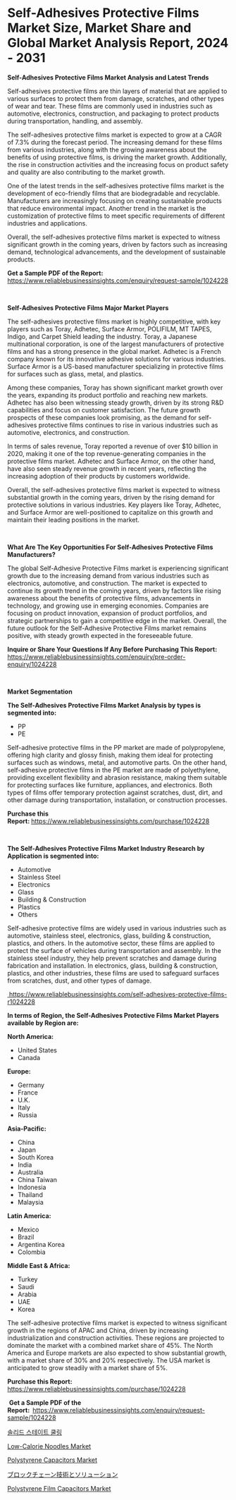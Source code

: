 <p><h1>Self-Adhesives Protective Films Market Size, Market Share and Global Market Analysis Report, 2024 - 2031</h1></p><p><strong>Self-Adhesives Protective Films Market Analysis and Latest Trends</strong></p>
<p><p>Self-adhesives protective films are thin layers of material that are applied to various surfaces to protect them from damage, scratches, and other types of wear and tear. These films are commonly used in industries such as automotive, electronics, construction, and packaging to protect products during transportation, handling, and assembly.</p><p>The self-adhesives protective films market is expected to grow at a CAGR of 7.3% during the forecast period. The increasing demand for these films from various industries, along with the growing awareness about the benefits of using protective films, is driving the market growth. Additionally, the rise in construction activities and the increasing focus on product safety and quality are also contributing to the market growth.</p><p>One of the latest trends in the self-adhesives protective films market is the development of eco-friendly films that are biodegradable and recyclable. Manufacturers are increasingly focusing on creating sustainable products that reduce environmental impact. Another trend in the market is the customization of protective films to meet specific requirements of different industries and applications.</p><p>Overall, the self-adhesives protective films market is expected to witness significant growth in the coming years, driven by factors such as increasing demand, technological advancements, and the development of sustainable products.</p></p>
<p><strong>Get a Sample PDF of the Report:&nbsp;</strong> <a href="https://www.reliablebusinessinsights.com/enquiry/request-sample/1024228">https://www.reliablebusinessinsights.com/enquiry/request-sample/1024228</a></p>
<p>&nbsp;</p>
<p><strong>Self-Adhesives Protective Films Major Market Players</strong></p>
<p><p>The self-adhesives protective films market is highly competitive, with key players such as Toray, Adhetec, Surface Armor, POLIFILM, MT TAPES, Indigo, and Carpet Shield leading the industry. Toray, a Japanese multinational corporation, is one of the largest manufacturers of protective films and has a strong presence in the global market. Adhetec is a French company known for its innovative adhesive solutions for various industries. Surface Armor is a US-based manufacturer specializing in protective films for surfaces such as glass, metal, and plastics.</p><p>Among these companies, Toray has shown significant market growth over the years, expanding its product portfolio and reaching new markets. Adhetec has also been witnessing steady growth, driven by its strong R&D capabilities and focus on customer satisfaction. The future growth prospects of these companies look promising, as the demand for self-adhesives protective films continues to rise in various industries such as automotive, electronics, and construction.</p><p>In terms of sales revenue, Toray reported a revenue of over $10 billion in 2020, making it one of the top revenue-generating companies in the protective films market. Adhetec and Surface Armor, on the other hand, have also seen steady revenue growth in recent years, reflecting the increasing adoption of their products by customers worldwide.</p><p>Overall, the self-adhesives protective films market is expected to witness substantial growth in the coming years, driven by the rising demand for protective solutions in various industries. Key players like Toray, Adhetec, and Surface Armor are well-positioned to capitalize on this growth and maintain their leading positions in the market.</p></p>
<p>&nbsp;</p>
<p><strong>What Are The Key Opportunities For Self-Adhesives Protective Films Manufacturers?</strong></p>
<p><p>The global Self-Adhesive Protective Films market is experiencing significant growth due to the increasing demand from various industries such as electronics, automotive, and construction. The market is expected to continue its growth trend in the coming years, driven by factors like rising awareness about the benefits of protective films, advancements in technology, and growing use in emerging economies. Companies are focusing on product innovation, expansion of product portfolios, and strategic partnerships to gain a competitive edge in the market. Overall, the future outlook for the Self-Adhesive Protective Films market remains positive, with steady growth expected in the foreseeable future.</p></p>
<p><strong>Inquire or Share Your Questions If Any Before Purchasing This Report:</strong> <a href="https://www.reliablebusinessinsights.com/enquiry/pre-order-enquiry/1024228">https://www.reliablebusinessinsights.com/enquiry/pre-order-enquiry/1024228</a></p>
<p>&nbsp;</p>
<p><strong>Market Segmentation</strong></p>
<p><strong>The Self-Adhesives Protective Films Market Analysis by types is segmented into:</strong></p>
<p><ul><li>PP</li><li>PE</li></ul></p>
<p><p>Self-adhesive protective films in the PP market are made of polypropylene, offering high clarity and glossy finish, making them ideal for protecting surfaces such as windows, metal, and automotive parts. On the other hand, self-adhesive protective films in the PE market are made of polyethylene, providing excellent flexibility and abrasion resistance, making them suitable for protecting surfaces like furniture, appliances, and electronics. Both types of films offer temporary protection against scratches, dust, dirt, and other damage during transportation, installation, or construction processes.</p></p>
<p><strong>Purchase this Report:&nbsp;</strong><a href="https://www.reliablebusinessinsights.com/purchase/1024228">https://www.reliablebusinessinsights.com/purchase/1024228</a></p>
<p>&nbsp;</p>
<p><strong>The Self-Adhesives Protective Films Market Industry Research by Application is segmented into:</strong></p>
<p><ul><li>Automotive</li><li>Stainless Steel</li><li>Electronics</li><li>Glass</li><li>Building & Construction</li><li>Plastics</li><li>Others</li></ul></p>
<p><p>Self-adhesive protective films are widely used in various industries such as automotive, stainless steel, electronics, glass, building & construction, plastics, and others. In the automotive sector, these films are applied to protect the surface of vehicles during transportation and assembly. In the stainless steel industry, they help prevent scratches and damage during fabrication and installation. In electronics, glass, building & construction, plastics, and other industries, these films are used to safeguard surfaces from scratches, dust, and other types of damage.</p></p>
<p><a href="https://www.reliablebusinessinsights.com/self-adhesives-protective-films-r1024228">&nbsp;https://www.reliablebusinessinsights.com/self-adhesives-protective-films-r1024228</a></p>
<p><strong>In terms of Region, the Self-Adhesives Protective Films Market Players available by Region are:</strong></p>
<p>
    <p> <strong> North America: </strong>
        <ul>
            <li>United States</li>
            <li>Canada</li>
        </ul>
        </p> 
    <p> <strong> Europe: </strong>
        <ul>
            <li>Germany</li>
            <li>France</li>
            <li>U.K.</li>
            <li>Italy</li>
            <li>Russia</li>
        </ul>
        </p> 
    <p> <strong> Asia-Pacific: </strong>
        <ul>
            <li>China</li>
            <li>Japan</li>
            <li>South Korea</li>
            <li>India</li>
            <li>Australia</li>
            <li>China Taiwan</li>
            <li>Indonesia</li>
            <li>Thailand</li>
            <li>Malaysia</li>
        </ul>
        </p> 
    <p> <strong> Latin America: </strong>
        <ul>
            <li>Mexico</li>
            <li>Brazil</li>
            <li>Argentina Korea</li>
            <li>Colombia</li>
        </ul>
        </p> 
    <p> <strong> Middle East & Africa: </strong>
        <ul>
            <li>Turkey</li>
            <li>Saudi</li>
            <li>Arabia</li>
            <li>UAE</li>
            <li>Korea</li>
        </ul>
    </p>
    </p>
<p><p>The self-adhesive protective films market is expected to witness significant growth in the regions of APAC and China, driven by increasing industrialization and construction activities. These regions are projected to dominate the market with a combined market share of 45%. The North America and Europe markets are also expected to show substantial growth, with a market share of 30% and 20% respectively. The USA market is anticipated to grow steadily with a market share of 5%.</p></p>
<p><strong>Purchase this Report: </strong><a href="https://www.reliablebusinessinsights.com/purchase/1024228">https://www.reliablebusinessinsights.com/purchase/1024228</a></p>
<p>&nbsp;<strong>Get a Sample PDF of the Report:&nbsp;&nbsp;</strong><a href="https://www.reliablebusinessinsights.com/enquiry/request-sample/1024228">https://www.reliablebusinessinsights.com/enquiry/request-sample/1024228</a></p>
<p><strong></strong></p>
<p><p><a href="https://github.com/asratman/Market-Research-Report-List-1/blob/main/166561582162.md">솔리드 스테이트 쿨링</a></p><p><a href="https://github.com/Sarissaschmalingtr6fz2739/Market-Research-Report-List-2/blob/main/low-calorie-noodles-market.md">Low-Calorie Noodles Market</a></p><p><a href="https://issuu.com/reportprime-2/docs/polystyrene-capacitors-market-size-2030.pptx">Polystyrene Capacitors Market</a></p><p><a href="https://github.com/oafhukehf4709715/Market-Research-Report-List-2/blob/main/176903289539.md">ブロックチェーン技術とソリューション</a></p><p><a href="https://issuu.com/reportprime-2/docs/polystyrene-film-capacitors-market-size-2030.pptx">Polystyrene Film Capacitors Market</a></p></p>